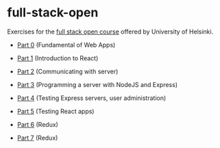 # full-stack-open

Exercises for the [full stack open course](https://fullstackopen.com/en) offered by University of Helsinki.

* [Part 0](./part0) (Fundamental of Web Apps)

* [Part 1](./part1) (Introduction to React)

* [Part 2](./part2) (Communicating with server)

* [Part 3](https://github.com/heyDante/phonebook-backend) (Programming a server with NodeJS and Express)

* [Part 4](./part4) (Testing Express servers, user administration)

* [Part 5](./part5) (Testing React apps)

* [Part 6](./part6) (Redux)

* [Part 7](./part7) (Redux)
